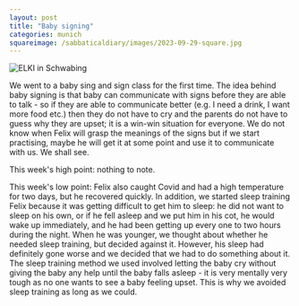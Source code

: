 ```yaml
---
layout: post
title: "Baby signing"
categories: munich
squareimage: /sabbaticaldiary/images/2023-09-29-square.jpg
---
```

<img src="/sabbaticaldiary/images/2023-09-29.jpg" alt="ELKI in Schwabing" class="center">

We went to a baby sing and sign class for the first time. The idea behind baby signing is that baby can communicate with signs before they are able to talk - so if they are able to communicate better (e.g. I need a drink, I want more food etc.) then they do not have to cry and the parents do not have to guess why they are upset; it is a win-win situation for everyone. We do not know when Felix will grasp the meanings of the signs but if we start practising, maybe he will get it at some point and use it to communicate with us. We shall see.

This week's high point: nothing to note.

This week's low point: Felix also caught Covid and had a high temperature for two days, but he recovered quickly. In addition, we started sleep training Felix because it was getting difficult to get him to sleep: he did not want to sleep on his own, or if he fell asleep and we put him in his cot, he would wake up immediately, and he had been getting up every one to two hours during the night. When he was younger, we thought about whether he needed sleep training, but decided against it. However, his sleep had definitely gone worse and we decided that we had to do something about it. The sleep training method we used involved letting the baby cry without giving the baby any help until the baby falls asleep - it is very mentally very tough as no one wants to see a baby feeling upset. This is why we avoided sleep training as long as we could.